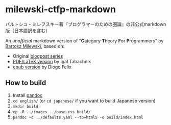 # milewski-ctfp-markdown

バルトシュ・ミレフスキー著『プログラマーのための圏論』の非公式markdown版（日本語訳を含む）

An *unofficial* markdown version of "**C**ategory **T**heory **F**or **P**rogrammers"
by [Bartosz Milewski][bartosz github], based on:

* Original [blogpost series][blogpost series]
* [PDF/LaTeX version][ctfp-pdf] by Igal Tabachnik
* [epub version][onlurking] by Diogo Felix 

## How to build

1. Install [pandoc](https://pandoc.org/installing.html)
1. `cd english/` (or `cd japanese/` if you want to build Japanese version)
1. `mkdir build`
1. `cp -R ../images ../base.css build/`
1. `pandoc -d ../defaults.yaml --to=html5 -o build/index.html`

[bartosz github]: https://github.com/BartoszMilewski
[blogpost series]:
  https://bartoszmilewski.com/2014/10/28/category-theory-for-programmers-the-preface/
[ctfp-pdf]: https://raw.githubusercontent.com/hmemcpy/milewski-ctfp-pdf/
[onlurking]: https://github.com/onlurking/category-theory-for-programmers
